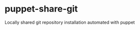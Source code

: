 puppet-share-git
================

Locally shared git repository installation automated with puppet
